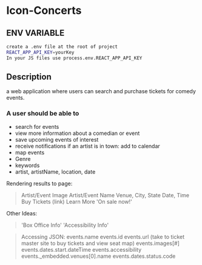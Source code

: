 # Icon-Concerts

## ENV VARIABLE

```sh
create a .env file at the root of project
REACT_APP_API_KEY=yourKey
In your JS files use process.env.REACT_APP_API_KEY
```

## Description

a web application where users can search and purchase tickets for comedy events.

### A user should be able to

- search for events
- view more information about a comedian or event
- save upcoming events of interest
- receive notifications if an artist is in town: add to calendar
- map events
- Genre
- keywords
- artist, artistName, location, date

Rendering results to page:

> Artist/Event Image
> Artist/Event Name
> Venue, City, State
> Date, Time
> Buy Tickets (link)
> Learn More
> 'On sale now!'

Other Ideas:

> 'Box Office Info'
> 'Accessibility Info'

> Accessing JSON:
> events.name
> events.id
> events.url (take to ticket master site to buy tickets and view seat map)
> events.images[#]
> events.dates.start.dateTime
> events.accessibility
> events.\_embedded.venues[0].name
> events.dates.status.code
